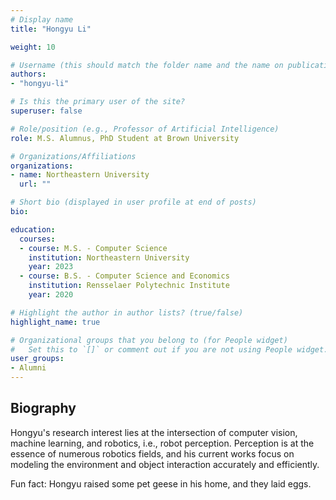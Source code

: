```yaml
---
# Display name
title: "Hongyu Li"

weight: 10

# Username (this should match the folder name and the name on publications)
authors:
- "hongyu-li"

# Is this the primary user of the site?
superuser: false

# Role/position (e.g., Professor of Artificial Intelligence)
role: M.S. Alumnus, PhD Student at Brown University

# Organizations/Affiliations
organizations:
- name: Northeastern University
  url: ""

# Short bio (displayed in user profile at end of posts)
bio:

education:
  courses:
  - course: M.S. - Computer Science
    institution: Northeastern University
    year: 2023
  - course: B.S. - Computer Science and Economics
    institution: Rensselaer Polytechnic Institute
    year: 2020

# Highlight the author in author lists? (true/false)
highlight_name: true

# Organizational groups that you belong to (for People widget)
#   Set this to `[]` or comment out if you are not using People widget.
user_groups:
- Alumni
---
```

## Biography
Hongyu's research interest lies at the intersection of computer vision, machine learning, and robotics, i.e., robot perception. Perception is at the essence of numerous robotics fields, and his current works focus on modeling the environment and object interaction accurately and efficiently.

Fun fact: Hongyu raised some pet geese in his home, and they laid eggs.
